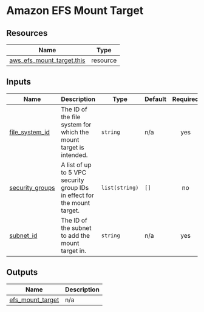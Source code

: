 # Amazon EFS Mount Target

## Resources

| Name | Type |
|------|------|
| [aws_efs_mount_target.this](https://registry.terraform.io/providers/hashicorp/aws/latest/docs/resources/efs_mount_target) | resource |

## Inputs

| Name | Description | Type | Default | Required |
|------|-------------|------|---------|:--------:|
| <a name="input_file_system_id"></a> [file\_system\_id](#input\_file\_system\_id) | The ID of the file system for which the mount target is intended. | `string` | n/a | yes |
| <a name="input_security_groups"></a> [security\_groups](#input\_security\_groups) | A list of up to 5 VPC security group IDs in effect for the mount target. | `list(string)` | `[]` | no |
| <a name="input_subnet_id"></a> [subnet\_id](#input\_subnet\_id) | The ID of the subnet to add the mount target in. | `string` | n/a | yes |

## Outputs

| Name | Description |
|------|-------------|
| <a name="output_efs_mount_target"></a> [efs\_mount\_target](#output\_efs\_mount\_target) | n/a |
